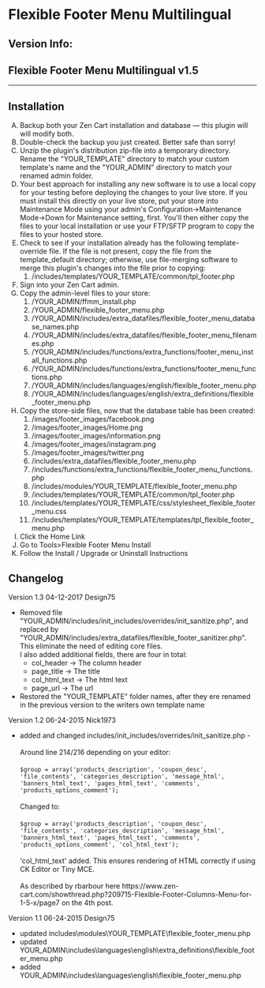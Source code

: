 # Flexible Footer Menu Multilingual
<h2>Version Info:</h2>
<h2>Flexible Footer Menu Multilingual v1.5</h2>
<hr />
<h2>Installation</h2>
      <ol style="list-style-type: upper-latin">
        <li>Backup both your Zen Cart installation and database — this plugin will will modify both.</li>
        <li>Double-check the backup you just created. Better safe than sorry!</li>
        <li>Unzip the plugin's distribution zip-file into a temporary directory. Rename the "YOUR_TEMPLATE" directory to match your custom template's name and the "YOUR_ADMIN" directory to match your renamed admin folder.</li>
        <li>Your best approach for installing any new software is to use a local copy for your testing before deploying the changes to your live store. If you must install this directly on your live store, put your store into Maintenance Mode using your admin's Configuration->Maintenance Mode->Down for Maintenance setting, first. You'll then either copy the files to your local installation or use your FTP/SFTP program to copy the files to your hosted store.</li>
        <li>Check to see if your installation already has the following template-override file. If the file is not present, copy the file from the template_default directory; otherwise, use file-merging software to merge this plugin's changes into the file prior to copying:
          <ol>
            <li>/includes/templates/YOUR_TEMPLATE/common/tpl_footer.php</li>
          </ol>
        </li>
        <li>Sign into your Zen Cart admin.</li>
        <li>Copy the admin-level files to your store:
          <ol>
            <li>/YOUR_ADMIN/ffmm_install.php</li>
            <li>/YOUR_ADMIN/flexible_footer_menu.php</li>
            <li>/YOUR_ADMIN/includes/extra_datafiles/flexible_footer_menu_database_names.php</li>
            <li>/YOUR_ADMIN/includes/extra_datafiles/flexible_footer_menu_filenames.php</li>
            <li>/YOUR_ADMIN/includes/functions/extra_functions/footer_menu_install_functions.php</li>
            <li>/YOUR_ADMIN/includes/functions/extra_functions/footer_menu_functions.php</li>
            <li>/YOUR_ADMIN/includes/languages/english/flexible_footer_menu.php</li>
            <li>/YOUR_ADMIN/includes/languages/english/extra_definitions/flexible_footer_menu.php</li>
          </ol>
        </li>
        <li>Copy the store-side files, now that the database table has been created:
          <ol>
            <li>/images/footer_images/facebook.png</li>
            <li>/images/footer_images/Home.png</li>
            <li>/images/footer_images/information.png</li>
            <li>/images/footer_images/instagram.png</li>
            <li>/images/footer_images/twitter.png</li>
            <li>/includes/extra_datafiles/flexible_footer_menu.php</li>
            <li>/includes/functions/extra_functions/flexible_footer_menu_functions.php</li>
            <li>/includes/modules/YOUR_TEMPLATE/flexible_footer_menu.php</li>
            <li>/includes/templates/YOUR_TEMPLATE/common/tpl_footer.php</li>
            <li>/includes/templates/YOUR_TEMPLATE/css/stylesheet_flexible_footer_menu.css</li>
            <li>/includes/templates/YOUR_TEMPLATE/templates/tpl_flexible_footer_menu.php</li></ol></li>
        <li>Click the Home Link</li>
        <li>Go to Tools>Flexible Footer Menu Install</li>
        <li>Follow the Install / Upgrade or Uninstall Instructions</li>
      </ol>

<h2>Changelog</h2>
Version 1.3 04-12-2017 Design75
      <ul>
        <li>Removed file "YOUR_ADMIN/includes/init_includes/overrides/init_sanitize.php", and replaced by "YOUR_ADMIN/includes/extra_datafiles/flexible_footer_sanitizer.php".<br>This eliminate the need of editing core files.<br> I also added additional fields, there are four in total:
          <ul>
            <li>col_header -> The column header</li>
            <li>page_title -> The title</li>
            <li>col_html_text -> The html text</li>
            <li>page_url -> The url</li>
          </ul>
        </li>
        <li>Restored the "YOUR_TEMPLATE" folder names, after they ere renamed in the previous version to the writers own template name</li>
      </ul>
      <p>Version 1.2 06-24-2015 Nick1973</p>
      <ul>
        <li>added and changed includes/init_includes/overrides/init_sanitize.php -<br />
          <br />
          Around line 214/216 depending on your editor:
          <br />
          <br />
          <code>$group = array('products_description', 'coupon_desc', 'file_contents', 'categories_description', 'message_html', 'banners_html_text', 'pages_html_text', 'comments', 'products_options_comment');</code><br />
          <br />
          Changed to:
          <br />
          <br />
          <code>$group = array('products_description', 'coupon_desc', 'file_contents', 'categories_description', 'message_html', 'banners_html_text', 'pages_html_text', 'comments', 'products_options_comment', 'col_html_text');</code><br />
          <br />
          'col_html_text' added. This ensures rendering of HTML correctly if using CK Editor or Tiny MCE.<br />
          <br />
          As described by rbarbour here https://www.zen-cart.com/showthread.php?209715-Flexible-Footer-Columns-Menu-for-1-5-x/page7
          on the 4th post.<br />
        </li>
      </ul>
Version 1.1 06-24-2015 Design75
      <ul>
        <li>updated includes\modules\YOUR_TEMPLATE\flexible_footer_menu.php</li>
        <li>updated YOUR_ADMIN\includes\languages\english\extra_definitions\flexible_footer_menu.php</li>
        <li>added YOUR_ADMIN\includes\languages\english\flexible_footer_menu.php</li>
      </ul>
    </div>

